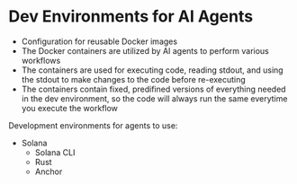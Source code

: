 # Dev Environments for AI Agents

- Configuration for reusable Docker images
- The Docker containers are utilized by AI agents to perform various workflows
- The containers are used for executing code, reading stdout, and using the stdout to make changes to the code before re-executing
- The containers contain fixed, predifined versions of everything needed in the dev environment, so the code will always run the same everytime you execute the workflow


Development environments for agents to use:
- Solana
    - Solana CLI
    - Rust
    - Anchor

